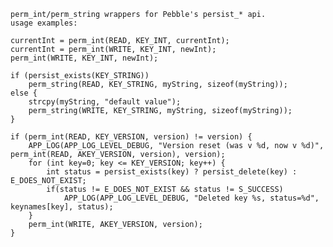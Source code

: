 	perm_int/perm_string wrappers for Pebble's persist_* api.
	usage examples:

	currentInt = perm_int(READ, KEY_INT, currentInt);
	currentInt = perm_int(WRITE, KEY_INT, newInt);
	perm_int(WRITE, KEY_INT, newInt);
	
	if (persist_exists(KEY_STRING))
		perm_string(READ, KEY_STRING, myString, sizeof(myString));
	else {
		strcpy(myString, "default value");
		perm_string(WRITE, KEY_STRING, myString, sizeof(myString));
	}
	
	if (perm_int(READ, KEY_VERSION, version) != version) {
 		APP_LOG(APP_LOG_LEVEL_DEBUG, "Version reset (was v %d, now v %d)", perm_int(READ, AKEY_VERSION, version), version);		
		for (int key=0; key <= KEY_VERSION; key++) {
			int status = persist_exists(key) ? persist_delete(key) : E_DOES_NOT_EXIST;
 			if(status != E_DOES_NOT_EXIST && status != S_SUCCESS)
 				APP_LOG(APP_LOG_LEVEL_DEBUG, "Deleted key %s, status=%d", keynames[key], status);		
		}
		perm_int(WRITE, AKEY_VERSION, version);
	}


